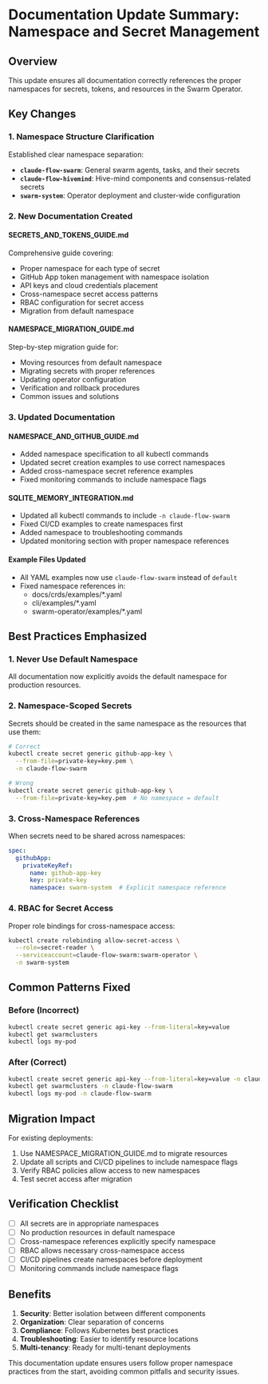 # Documentation Update Summary: Namespace and Secret Management

## Overview

This update ensures all documentation correctly references the proper namespaces for secrets, tokens, and resources in the Swarm Operator.

## Key Changes

### 1. Namespace Structure Clarification

Established clear namespace separation:
- **`claude-flow-swarm`**: General swarm agents, tasks, and their secrets
- **`claude-flow-hivemind`**: Hive-mind components and consensus-related secrets
- **`swarm-system`**: Operator deployment and cluster-wide configuration

### 2. New Documentation Created

#### SECRETS_AND_TOKENS_GUIDE.md
Comprehensive guide covering:
- Proper namespace for each type of secret
- GitHub App token management with namespace isolation
- API keys and cloud credentials placement
- Cross-namespace secret access patterns
- RBAC configuration for secret access
- Migration from default namespace

#### NAMESPACE_MIGRATION_GUIDE.md
Step-by-step migration guide for:
- Moving resources from default namespace
- Migrating secrets with proper references
- Updating operator configuration
- Verification and rollback procedures
- Common issues and solutions

### 3. Updated Documentation

#### NAMESPACE_AND_GITHUB_GUIDE.md
- Added namespace specification to all kubectl commands
- Updated secret creation examples to use correct namespaces
- Added cross-namespace secret reference examples
- Fixed monitoring commands to include namespace flags

#### SQLITE_MEMORY_INTEGRATION.md
- Updated all kubectl commands to include `-n claude-flow-swarm`
- Fixed CI/CD examples to create namespaces first
- Added namespace to troubleshooting commands
- Updated monitoring section with proper namespace references

#### Example Files Updated
- All YAML examples now use `claude-flow-swarm` instead of `default`
- Fixed namespace references in:
  - docs/crds/examples/*.yaml
  - cli/examples/*.yaml
  - swarm-operator/examples/*.yaml

## Best Practices Emphasized

### 1. Never Use Default Namespace
All documentation now explicitly avoids the default namespace for production resources.

### 2. Namespace-Scoped Secrets
Secrets should be created in the same namespace as the resources that use them:
```bash
# Correct
kubectl create secret generic github-app-key \
  --from-file=private-key=key.pem \
  -n claude-flow-swarm

# Wrong
kubectl create secret generic github-app-key \
  --from-file=private-key=key.pem  # No namespace = default
```

### 3. Cross-Namespace References
When secrets need to be shared across namespaces:
```yaml
spec:
  githubApp:
    privateKeyRef:
      name: github-app-key
      key: private-key
      namespace: swarm-system  # Explicit namespace reference
```

### 4. RBAC for Secret Access
Proper role bindings for cross-namespace access:
```bash
kubectl create rolebinding allow-secret-access \
  --role=secret-reader \
  --serviceaccount=claude-flow-swarm:swarm-operator \
  -n swarm-system
```

## Common Patterns Fixed

### Before (Incorrect)
```bash
kubectl create secret generic api-key --from-literal=key=value
kubectl get swarmclusters
kubectl logs my-pod
```

### After (Correct)
```bash
kubectl create secret generic api-key --from-literal=key=value -n claude-flow-swarm
kubectl get swarmclusters -n claude-flow-swarm
kubectl logs my-pod -n claude-flow-swarm
```

## Migration Impact

For existing deployments:
1. Use NAMESPACE_MIGRATION_GUIDE.md to migrate resources
2. Update all scripts and CI/CD pipelines to include namespace flags
3. Verify RBAC policies allow access to new namespaces
4. Test secret access after migration

## Verification Checklist

- [ ] All secrets are in appropriate namespaces
- [ ] No production resources in default namespace
- [ ] Cross-namespace references explicitly specify namespace
- [ ] RBAC allows necessary cross-namespace access
- [ ] CI/CD pipelines create namespaces before deployment
- [ ] Monitoring commands include namespace flags

## Benefits

1. **Security**: Better isolation between different components
2. **Organization**: Clear separation of concerns
3. **Compliance**: Follows Kubernetes best practices
4. **Troubleshooting**: Easier to identify resource locations
5. **Multi-tenancy**: Ready for multi-tenant deployments

This documentation update ensures users follow proper namespace practices from the start, avoiding common pitfalls and security issues.
